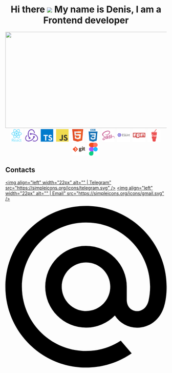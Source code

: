  <h1 align="center">
    Hi there
    <img src="https://media.giphy.com/media/hvRJCLFzcasrR4ia7z/giphy.gif" width="30px"/>
 My name is Denis, I am a Frontend developer
</h1>
<div align="center">
  <img src="https://media.giphy.com/media/dWesBcTLavkZuG35MI/giphy.gif" width="600" height="300"/>
</div>

<div align="center">
  <img src="https://github.com/devicons/devicon/blob/master/icons/react/react-original-wordmark.svg" title="React" alt="React" width="40" height="40"/>&nbsp;
  <img src="https://github.com/devicons/devicon/blob/master/icons/redux/redux-original.svg" title="Redux" alt="Redux " width="40" height="40"/>&nbsp;
  <img src="https://github.com/devicons/devicon/blob/master/icons/typescript/typescript-original.svg" title="TS" alt="TS " width="40" height="40"/>&nbsp;
  <img src="https://github.com/devicons/devicon/blob/master/icons/javascript/javascript-original.svg" title="JavaScript" alt="JavaScript" width="40" height="40"/>&nbsp;
  <img src="https://github.com/devicons/devicon/blob/master/icons/html5/html5-original.svg" title="HTML5" alt="HTML" width="40" height="40"/>&nbsp;
  <img src="https://github.com/devicons/devicon/blob/master/icons/css3/css3-plain-wordmark.svg"  title="CSS3" alt="CSS" width="40" height="40"/>&nbsp;
  <img src="https://github.com/devicons/devicon/blob/master/icons/sass/sass-original.svg"  title="SASS" alt="SASS" width="40" height="40"/>&nbsp;
   <img src="https://github.com/devicons/devicon/blob/master/icons/eslint/eslint-original-wordmark.svg" title="Eslint" alt="Eslint " width="40" height="40"/>&nbsp;
  <img src="https://github.com/devicons/devicon/blob/master/icons/npm/npm-original-wordmark.svg"  title="NPM" alt="NPM" width="40" height="40"/>&nbsp;
  <img src="https://github.com/devicons/devicon/blob/master/icons/gulp/gulp-plain.svg"  title="Gulp" alt="Gulp" width="40" height="40"/>&nbsp;
  <img src="https://github.com/devicons/devicon/blob/master/icons/git/git-original-wordmark.svg" title="Git" **alt="Git" width="40" height="40"/>
  <img src="https://github.com/devicons/devicon/blob/master/icons/figma/figma-original.svg" title="Figma" **alt="Figma" width="40" height="40"/>
</div>

## Contacts
[<img align="left" width="22px" alt="" | Telegram" src="https://simpleicons.org/icons/telegram.svg" />](https://t.me/gmmmmd)
[<img align="left" width="22px" alt="" | Email" src="https://simpleicons.org/icons/gmail.svg" />](zoopark86@yandex.ru)

<svg role="img" viewBox="0 0 24 24" xmlns="http://www.w3.org/2000/svg"><title>Mail.Ru</title><path d="M15.61 12c0 1.99-1.62 3.61-3.61 3.61-1.99 0-3.61-1.62-3.61-3.61 0-1.99 1.62-3.61 3.61-3.61 1.99 0 3.61 1.62 3.61 3.61M12 0C5.383 0 0 5.383 0 12s5.383 12 12 12c2.424 0 4.761-.722 6.76-2.087l.034-.024-1.617-1.879-.027.017A9.494 9.494 0 0 1 12 21.54c-5.26 0-9.54-4.28-9.54-9.54 0-5.26 4.28-9.54 9.54-9.54 5.26 0 9.54 4.28 9.54 9.54a9.63 9.63 0 0 1-.225 2.05c-.301 1.239-1.169 1.618-1.82 1.568-.654-.053-1.42-.52-1.426-1.661V12A6.076 6.076 0 0 0 12 5.93 6.076 6.076 0 0 0 5.93 12 6.076 6.076 0 0 0 12 18.07a6.02 6.02 0 0 0 4.3-1.792 3.9 3.9 0 0 0 3.32 1.805c.874 0 1.74-.292 2.437-.821.719-.547 1.256-1.336 1.553-2.285.047-.154.135-.504.135-.507l.002-.013c.175-.76.253-1.52.253-2.457 0-6.617-5.383-12-12-12"/></svg>
